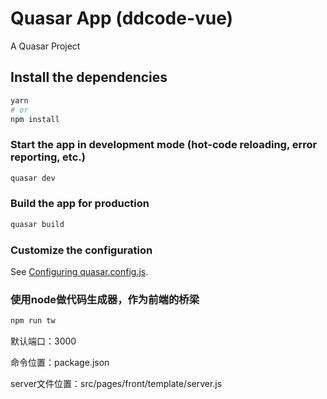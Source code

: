 # Quasar App (ddcode-vue)

A Quasar Project

## Install the dependencies

```bash
yarn
# or
npm install
```

### Start the app in development mode (hot-code reloading, error reporting, etc.)

```bash
quasar dev
```

### Build the app for production

```bash
quasar build
```

### Customize the configuration

See [Configuring quasar.config.js](https://v2.quasar.dev/quasar-cli-vite/quasar-config-js).

### 使用node做代码生成器，作为前端的桥梁

```bash
npm run tw
```

默认端口：3000

命令位置：package.json

server文件位置：src/pages/front/template/server.js